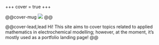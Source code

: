 +++
cover = true
+++

@@cover-mug ![](/assets/cover/Headshot.jpg) @@

<!-- # {{author}} -->

@@cover-lead,lead
  Hi! This site aims to cover topics related to applied mathematics in electrochemical modelling; however, at the moment, it’s mostly used as a portfolio landing page!
@@


<!-- Latest blog post blah blah (e.g. <https://fredrikekre.se/posts/>) -->

<!--
https://stackoverflow.com/questions/25923623/change-hover-color-on-a-button-with-bootstrap-customization

/*This is modifying the btn-primary colors but you could create your own .btn-something class as well*/
.btn-primary {
    color: #fff;
    background-color: #0495c9;
    border-color: #357ebd; /*set the color you want here*/
}
.btn-primary:hover, .btn-primary:focus, .btn-primary:active, .btn-primary.active, .open>.dropdown-toggle.btn-primary {
    color: #fff;
    background-color: #00b3db;
    border-color: #285e8e; /*set the color you want here*/
}
-->
